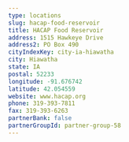 ```yaml
---
type: locations
slug: hacap-food-reservoir
title: HACAP Food Reservoir
address: 1515 Hawkeye Drive
address2: PO Box 490
cityIndexKey: city-ia-hiawatha
city: Hiawatha
state: IA
postal: 52233
longitude: -91.676742
latitude: 42.054559
website: www.hacap.org
phone: 319-393-7811
fax: 319-393-6263
partnerBank: false
partnerGroupId: partner-group-58
---
```

